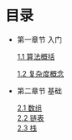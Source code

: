 # 目录
+ 第一章节 入门

   [1.1 算法概括](./file/算法概括.md)
   
   [1.2 复杂度概念](./file/复杂度.md)

+ 第二章节 基础

   [2.1 数组](./file/array.md)  
   [2.2 链表](./file/link.md)  
   [2.3 栈](./file/stack.md)